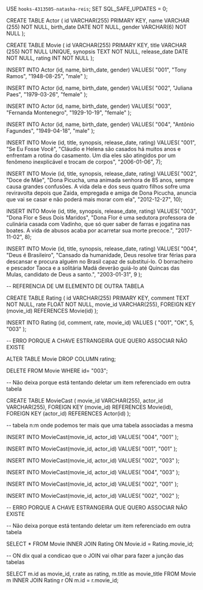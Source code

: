 USE `hooks-4313505-natasha-reis`;
SET SQL_SAFE_UPDATES = 0;

CREATE TABLE Actor ( 
id VARCHAR(255) PRIMARY KEY, 
name VARCHAR (255) NOT NULL, 
birth_date DATE NOT NULL, 
gender VARCHAR(6) NOT NULL 
);

CREATE TABLE Movie ( 
id VARCHAR(255) PRIMARY KEY, 
title VARCHAR (255) NOT NULL UNIQUE, 
synopsis TEXT NOT NULL, 
release_date DATE NOT NULL,
rating INT NOT NULL
);


INSERT INTO Actor (id, name, birth_date, gender) 
VALUES( 
"001", 
"Tony Ramos", 
"1948-08-25", 
"male" 
);

INSERT INTO Actor (id, name, birth_date, gender)
VALUES(
  "002",
  "Juliana Paes",
  "1979-03-26", 
  "female"
);

INSERT INTO Actor (id, name, birth_date, gender)
VALUES(
  "003", 
  "Fernanda Montenegro",
  "1929-10-19", 
  "female"
);

INSERT INTO Actor (id, name, birth_date, gender)
VALUES(
  "004", 
  "Antônio Fagundes",
  "1949-04-18", 
  "male"
);

INSERT INTO Movie (id, title, synopsis, release_date, rating) 
VALUES( 
"001",
"Se Eu Fosse Você",
"Cláudio e Helena são casados há muitos anos e enfrentam a rotina do casamento. Um dia eles são atingidos por um fenômeno inexplicável e trocam de corpos",
"2006-01-06",
7);

INSERT INTO Movie (id, title, synopsis, release_date, rating) 
VALUES(
"002",
"Doce de Mãe",
"Dona Picucha, uma animada senhora de 85 anos, sempre causa grandes confusões. A vida dela e dos seus quatro filhos sofre uma reviravolta depois que Zaida, empregada e amiga de Dona Picucha, anuncia que vai se casar e não poderá mais morar com ela",
"2012-12-27",
10);

INSERT INTO Movie (id, title, synopsis, release_date, rating) 
VALUES(
"003",
"Dona Flor e Seus Dois Maridos",
"Dona Flor é uma sedutora professora de culinária casada com Vadinho, que só quer saber de farras e jogatina nas boates. A vida de abusos acaba por acarretar sua morte precoce.",
"2017-11-02",
8);

INSERT INTO Movie (id, title, synopsis, release_date, rating) 
VALUES( 
"004", 
"Deus é Brasileiro", 
"Cansado da humanidade, Deus resolve tirar férias para descansar e procura alguém no Brasil capaz de substituí-lo. O borracheiro e pescador Taoca e a solitária Madá deverão guiá-lo até Quincas das Mulas, candidato de Deus a santo.",
"2003-01-31", 
9 );

-- REFERENCIA DE UM ELEMENTO DE OUTRA TABELA

CREATE TABLE Rating (
	id VARCHAR(255) PRIMARY KEY,
    comment TEXT NOT NULL,
	rate FLOAT NOT NULL,
    movie_id VARCHAR(255),
    FOREIGN KEY (movie_id) REFERENCES Movie(id)
);

INSERT INTO Rating (id, comment, rate, movie_id) 
VALUES (
	"001",
    "OK",
    5,
	"003"
);

-- ERRO PORQUE A CHAVE ESTRANGEIRA QUE QUERO ASSOCIAR NÃO EXISTE 

ALTER TABLE Movie DROP COLUMN rating;

DELETE FROM Movie WHERE id= "003";

-- Não deixa porque está tentando deletar um item referenciado em outra tabela

CREATE TABLE MovieCast (
	movie_id VARCHAR(255),
	actor_id VARCHAR(255),
    FOREIGN KEY (movie_id) REFERENCES Movie(id),
    FOREIGN KEY (actor_id) REFERENCES Actor(id)
);

-- tabela n:m onde podemos ter mais que uma tabela associadas a mesma 

INSERT INTO MovieCast(movie_id, actor_id)
VALUES(
	"004",
    "001"
);

INSERT INTO MovieCast(movie_id, actor_id)
VALUES(
	"001",
    "001"
);

INSERT INTO MovieCast(movie_id, actor_id)
VALUES(
	"002",
    "003"
);

INSERT INTO MovieCast(movie_id, actor_id)
VALUES(
	"004",
    "003"
);

INSERT INTO MovieCast(movie_id, actor_id)
VALUES(
	"002",
    "001"
);

INSERT INTO MovieCast(movie_id, actor_id)
VALUES(
	"002",
    "002"
);

-- ERRO PORQUE A CHAVE ESTRANGEIRA QUE QUERO ASSOCIAR NÃO EXISTE 

-- Não deixa porque está tentando deletar um item referenciado em outra tabela

SELECT * FROM Movie 
INNER JOIN Rating ON Movie.id = Rating.movie_id;

-- ON dix qual a condicao que o JOIN vai olhar para fazer a junção das tabelas

SELECT m.id as movie_id, r.rate as rating, m.title as movie_title FROM Movie m
INNER JOIN Rating r ON m.id = r.movie_id;



